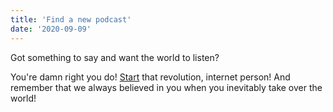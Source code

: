 ```yaml
---
title: 'Find a new podcast'
date: '2020-09-09'
---
```


Got something to say and want the world to listen?

You're damn right you do! [Start](https://www.podbean.com/) that revolution, internet person! And remember that we always believed in you when you inevitably take over the world!